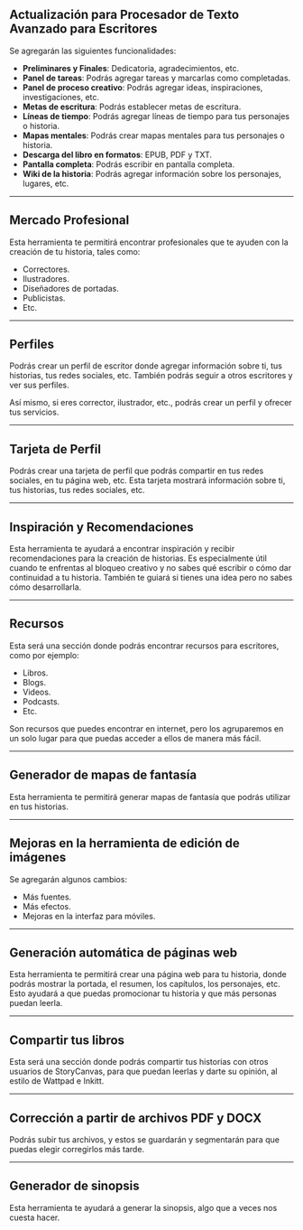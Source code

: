 ## Actualización para Procesador de Texto Avanzado para Escritores

Se agregarán las siguientes funcionalidades:

- **Preliminares y Finales**: Dedicatoria, agradecimientos, etc.
- **Panel de tareas**: Podrás agregar tareas y marcarlas como completadas.
- **Panel de proceso creativo**: Podrás agregar ideas, inspiraciones, investigaciones, etc.
- **Metas de escritura**: Podrás establecer metas de escritura.
- **Líneas de tiempo**: Podrás agregar líneas de tiempo para tus personajes o historia.
- **Mapas mentales**: Podrás crear mapas mentales para tus personajes o historia.
- **Descarga del libro en formatos**: EPUB, PDF y TXT.
- **Pantalla completa**: Podrás escribir en pantalla completa.
- **Wiki de la historia**: Podrás agregar información sobre los personajes, lugares, etc.

***
## Mercado Profesional

Esta herramienta te permitirá encontrar profesionales que te ayuden con la creación de tu historia, tales como:

- Correctores.
- Ilustradores.
- Diseñadores de portadas.
- Publicistas.
- Etc.

***
## Perfiles

Podrás crear un perfil de escritor donde agregar información sobre ti, tus historias, tus redes sociales, etc. También podrás seguir a otros escritores y ver sus perfiles.

Así mismo, si eres corrector, ilustrador, etc., podrás crear un perfil y ofrecer tus servicios.

***
## Tarjeta de Perfil

Podrás crear una tarjeta de perfil que podrás compartir en tus redes sociales, en tu página web, etc. Esta tarjeta mostrará información sobre ti, tus historias, tus redes sociales, etc.

***
## Inspiración y Recomendaciones

Esta herramienta te ayudará a encontrar inspiración y recibir recomendaciones para la creación de historias. Es especialmente útil cuando te enfrentas al bloqueo creativo y no sabes qué escribir o cómo dar continuidad a tu historia. También te guiará si tienes una idea pero no sabes cómo desarrollarla.

***
## Recursos

Esta será una sección donde podrás encontrar recursos para escritores, como por ejemplo:

- Libros.
- Blogs.
- Videos.
- Podcasts.
- Etc.

Son recursos que puedes encontrar en internet, pero los agruparemos en un solo lugar para que puedas acceder a ellos de manera más fácil.

***
## Generador de mapas de fantasía

Esta herramienta te permitirá generar mapas de fantasía que podrás utilizar en tus historias.

***
## Mejoras en la herramienta de edición de imágenes

Se agregarán algunos cambios:

- Más fuentes.
- Más efectos.
- Mejoras en la interfaz para móviles.

***
## Generación automática de páginas web

Esta herramienta te permitirá crear una página web para tu historia, donde podrás mostrar la portada, el resumen, los capítulos, los personajes, etc. Esto ayudará a que puedas promocionar tu historia y que más personas puedan leerla.

***
## Compartir tus libros

Esta será una sección donde podrás compartir tus historias con otros usuarios de StoryCanvas, para que puedan leerlas y darte su opinión, al estilo de Wattpad e Inkitt.

***
## Corrección a partir de archivos PDF y DOCX

Podrás subir tus archivos, y estos se guardarán y segmentarán para que puedas elegir corregirlos más tarde.

***
## Generador de sinopsis

Esta herramienta te ayudará a generar la sinopsis, algo que a veces nos cuesta hacer.